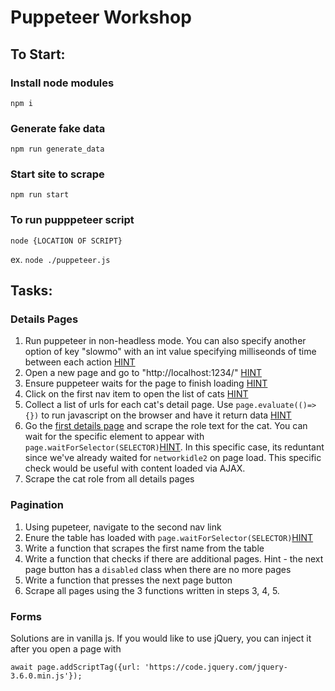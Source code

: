 # Puppeteer Workshop

## To Start:

### Install node modules
```npm i```

### Generate fake data
```npm run generate_data```

### Start site to scrape
```npm run start```

### To run pupppeteer script
```node {LOCATION OF SCRIPT}```

ex. ```node ./puppeteer.js``` 

## Tasks:

### Details Pages

1. Run puppeteer in non-headless mode. You can also specify another option of key "slowmo" with an int value specifying milliseonds of time between each action [HINT](https://flaviocopes.com/puppeteer/#:~:text=You%20can%20pass%20an%20object%20with%20options%20to)
2. Open a new page and go to "http://localhost:1234/" [HINT](https://flaviocopes.com/puppeteer/#:~:text=Next%20up%20we%20call%20the)
3. Ensure puppeteer waits for the page to finish loading [HINT](https://flaviocopes.com/puppeteer/#:~:text=networkidle2)
4. Click on the first nav item to open the list of cats [HINT](https://flaviocopes.com/puppeteer/#:~:text=Perform%20a%20mouse%20click%20event)
5. Collect a list of urls for each cat's detail page. Use `page.evaluate(()=>{})` to run javascript on the browser and have it return data [HINT](https://flaviocopes.com/puppeteer/#:~:text=Once%20we%20have%20a%20page%20loaded%20with%20a%20URL)
6. Go the [first details page](http://localhost:1234/cats/0) and scrape the role text for the cat. You can wait for the specific element to appear with `page.waitForSelector(SELECTOR)`[HINT](https://flaviocopes.com/puppeteer/#:~:text=waitForSelector). In this specific case, its reduntant since we've already waited for `networkidle2` on page load. This specific check would be useful with content loaded via AJAX. 
7. Scrape the cat role from all details pages

### Pagination

1. Using pupeteer, navigate to the second nav link
2. Enure the table has loaded with `page.waitForSelector(SELECTOR)`[HINT](https://flaviocopes.com/puppeteer/#:~:text=waitForSelector)
3. Write a function that scrapes the first name from the table
4. Write a function that checks if there are additional pages. Hint - the next page button has a `disabled` class when there are no more pages
5. Write a function that presses the next page button
6. Scrape all pages using the 3 functions written in steps 3, 4, 5.

### Forms

Solutions are in vanilla js. If you would like to use jQuery, you can inject it after you open a page with 

```await page.addScriptTag({url: 'https://code.jquery.com/jquery-3.6.0.min.js'});```